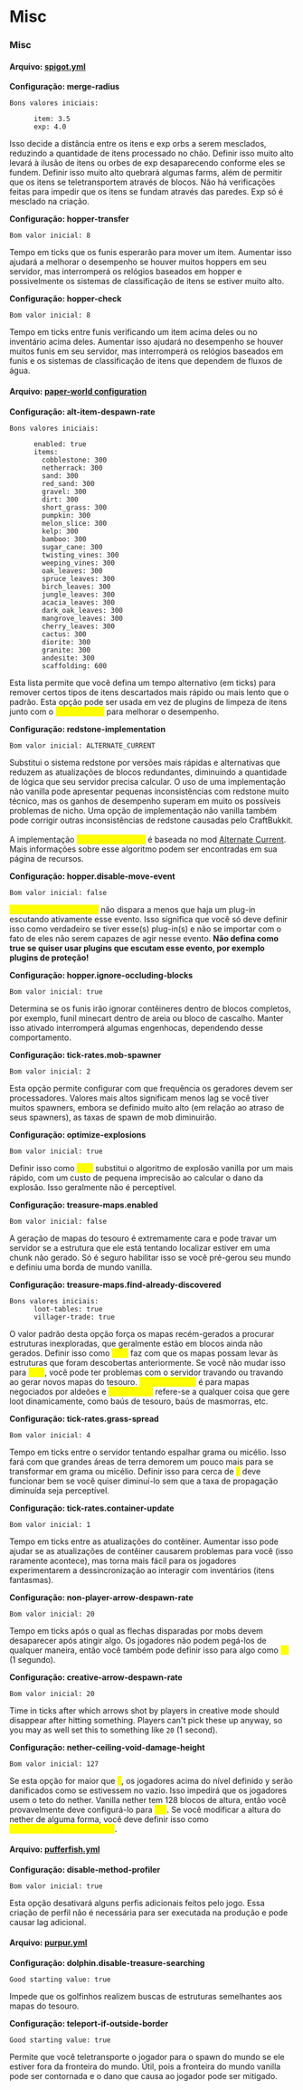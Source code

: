 # Misc

### Misc

#### Arquivo: [spigot.yml](https://www.spigotmc.org/wiki/spigot-configuration/)

**Configuração: merge-radius**

```
Bons valores iniciais:

      item: 3.5
      exp: 4.0
```

Isso decide a distância entre os itens e exp orbs a serem mesclados, reduzindo a quantidade de itens processado no chão. Definir isso muito alto levará à ilusão de itens ou orbes de exp desaparecendo conforme eles se fundem. Definir isso muito alto quebrará algumas farms, além de permitir que os itens se teletransportem através de blocos. Não há verificações feitas para impedir que os itens se fundam através das paredes. Exp só é mesclado na criação.

**Configuração: hopper-transfer**

`Bom valor inicial: 8`

Tempo em ticks que os funis esperarão para mover um item. Aumentar isso ajudará a melhorar o desempenho se houver muitos hoppers em seu servidor, mas interromperá os relógios baseados em hopper e possivelmente os sistemas de classificação de itens se estiver muito alto.

**Configuração: hopper-check**

`Bom valor inicial: 8`

Tempo em ticks entre funis verificando um item acima deles ou no inventário acima deles. Aumentar isso ajudará no desempenho se houver muitos funis em seu servidor, mas interromperá os relógios baseados em funis e os sistemas de classificação de itens que dependem de fluxos de água.

#### Arquivo: [paper-world configuration](https://docs.papermc.io/paper/reference/world-configuration)

**Configuração: alt-item-despawn-rate**

```
Bons valores iniciais:

      enabled: true
      items:
        cobblestone: 300
        netherrack: 300
        sand: 300
        red_sand: 300
        gravel: 300
        dirt: 300
        short_grass: 300
        pumpkin: 300
        melon_slice: 300
        kelp: 300
        bamboo: 300
        sugar_cane: 300
        twisting_vines: 300
        weeping_vines: 300
        oak_leaves: 300
        spruce_leaves: 300
        birch_leaves: 300
        jungle_leaves: 300
        acacia_leaves: 300
        dark_oak_leaves: 300
        mangrove_leaves: 300
        cherry_leaves: 300
        cactus: 300
        diorite: 300
        granite: 300
        andesite: 300
        scaffolding: 600
```

Esta lista permite que você defina um tempo alternativo (em ticks) para remover certos tipos de itens descartados mais rápido ou mais lento que o padrão. Esta opção pode ser usada em vez de plugins de limpeza de itens junto com o <mark style="color:yellow;">`merge-radius`</mark> para melhorar o desempenho.

**Configuração: redstone-implementation**

`Bom valor inicial: ALTERNATE_CURRENT`

Substitui o sistema redstone por versões mais rápidas e alternativas que reduzem as atualizações de blocos redundantes, diminuindo a quantidade de lógica que seu servidor precisa calcular. O uso de uma implementação não vanilla pode apresentar pequenas inconsistências com redstone muito técnico, mas os ganhos de desempenho superam em muito os possíveis problemas de nicho. Uma opção de implementação não vanilla também pode corrigir outras inconsistências de redstone causadas pelo CraftBukkit.\
\
A implementação <mark style="color:yellow;">`ALTERNATE_CURRENT`</mark> é baseada no mod [Alternate Current](https://modrinth.com/mod/alternate-current). Mais informações sobre esse algoritmo podem ser encontradas em sua página de recursos.

**Configuração: hopper.disable-move-event**

`Bom valor inicial: false`

<mark style="color:yellow;">`InventoryMoveItemEvent`</mark> não dispara a menos que haja um plug-in escutando ativamente esse evento. Isso significa que você só deve definir isso como verdadeiro se tiver esse(s) plug-in(s) e não se importar com o fato de eles não serem capazes de agir nesse evento. **Não defina como true se quiser usar plugins que escutam esse evento, por exemplo plugins de proteção!**

**Configuração: hopper.ignore-occluding-blocks**

`Bom valor inicial: true`

Determina se os funis irão ignorar contêineres dentro de blocos completos, por exemplo, funil minecart dentro de areia ou bloco de cascalho. Manter isso ativado interromperá algumas engenhocas, dependendo desse comportamento.

**Configuração: tick-rates.mob-spawner**

`Bom valor inicial: 2`

Esta opção permite configurar com que frequência os geradores devem ser processadores. Valores mais altos significam menos lag se você tiver muitos spawners, embora se definido muito alto (em relação ao atraso de seus spawners), as taxas de spawn de mob diminuirão.

**Configuração: optimize-explosions**

`Bom valor inicial: true`

Definir isso como <mark style="color:yellow;">`true`</mark> substitui o algoritmo de explosão vanilla por um mais rápido, com um custo de pequena imprecisão ao calcular o dano da explosão. Isso geralmente não é perceptível.

**Configuração: treasure-maps.enabled**

`Bom valor inicial: false`

A geração de mapas do tesouro é extremamente cara e pode travar um servidor se a estrutura que ele está tentando localizar estiver em uma chunk não gerado. Só é seguro habilitar isso se você pré-gerou seu mundo e definiu uma borda de mundo vanilla.

**Configuração: treasure-maps.find-already-discovered**

```
Bons valores iniciais:
      loot-tables: true
      villager-trade: true
```

O valor padrão desta opção força os mapas recém-gerados a procurar estruturas inexploradas, que geralmente estão em blocos ainda não gerados. Definir isso como <mark style="color:yellow;">`true`</mark> faz com que os mapas possam levar às estruturas que foram descobertas anteriormente. Se você não mudar isso para <mark style="color:yellow;">`true`</mark>, você pode ter problemas com o servidor travando ou travando ao gerar novos mapas do tesouro. <mark style="color:yellow;">`villager-trade`</mark> é para mapas negociados por aldeões e <mark style="color:yellow;">`loot-tables`</mark> refere-se a qualquer coisa que gere loot dinamicamente, como baús de tesouro, baús de masmorras, etc.

**Configuração: tick-rates.grass-spread**

`Bom valor inicial: 4`

Tempo em ticks entre o servidor tentando espalhar grama ou micélio. Isso fará com que grandes áreas de terra demorem um pouco mais para se transformar em grama ou micélio. Definir isso para cerca de <mark style="color:yellow;">`4`</mark> deve funcionar bem se você quiser diminuí-lo sem que a taxa de propagação diminuída seja perceptível.

**Configuração: tick-rates.container-update**

`Bom valor inicial: 1`

Tempo em ticks entre as atualizações do contêiner. Aumentar isso pode ajudar se as atualizações de contêiner causarem problemas para você (isso raramente acontece), mas torna mais fácil para os jogadores experimentarem a dessincronização ao interagir com inventários (itens fantasmas).

**Configuração: non-player-arrow-despawn-rate**

`Bom valor inicial: 20`

Tempo em ticks após o qual as flechas disparadas por mobs devem desaparecer após atingir algo. Os jogadores não podem pegá-los de qualquer maneira, então você também pode definir isso para algo como <mark style="color:yellow;">`20`</mark> (1 segundo).

**Configuração: creative-arrow-despawn-rate**

`Bom valor inicial: 20`

Time in ticks after which arrows shot by players in creative mode should disappear after hitting something. Players can't pick these up anyway, so you may as well set this to something like `20` (1 second).

**Configuração: nether-ceiling-void-damage-height**

`Bom valor inicial: 127`

Se esta opção for maior que <mark style="color:yellow;">`0`</mark>, os jogadores acima do nível definido y serão danificados como se estivessem no vazio. Isso impedirá que os jogadores usem o teto do nether. Vanilla nether tem 128 blocos de altura, então você provavelmente deve configurá-lo para <mark style="color:yellow;">`127`</mark>. Se você modificar a altura do nether de alguma forma, você deve definir isso como <mark style="color:yellow;">`[sua_altura_do_nether] - 1`</mark>.

#### Arquivo: [pufferfish.yml](https://docs.pufferfish.host/setup/pufferfish-fork-configuration/)

**Configuração: disable-method-profiler**

`Bom valor inicial: true`

Esta opção desativará alguns perfis adicionais feitos pelo jogo. Essa criação de perfil não é necessária para ser executada na produção e pode causar lag adicional.

#### Arquivo: [purpur.yml](https://purpurmc.org/docs/Configuration/)

**Configuração: dolphin.disable-treasure-searching**

`Good starting value: true`

Impede que os golfinhos realizem buscas de estruturas semelhantes aos mapas do tesouro.

**Configuração: teleport-if-outside-border**

`Good starting value: true`

Permite que você teletransporte o jogador para o spawn do mundo se ele estiver fora da fronteira do mundo. Útil, pois a fronteira do mundo vanilla pode ser contornada e o dano que causa ao jogador pode ser mitigado.
